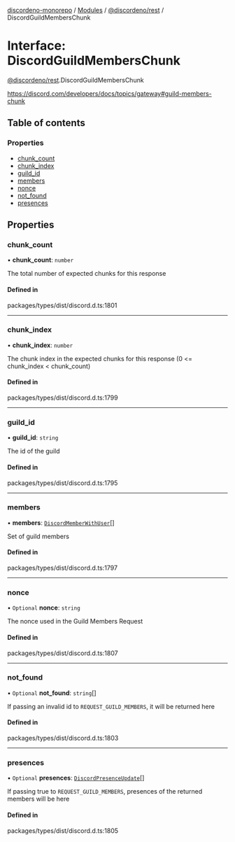[discordeno-monorepo](../README.md) / [Modules](../modules.md) / [@discordeno/rest](../modules/discordeno_rest.md) / DiscordGuildMembersChunk

# Interface: DiscordGuildMembersChunk

[@discordeno/rest](../modules/discordeno_rest.md).DiscordGuildMembersChunk

https://discord.com/developers/docs/topics/gateway#guild-members-chunk

## Table of contents

### Properties

- [chunk_count](discordeno_rest.DiscordGuildMembersChunk.md#chunk_count)
- [chunk_index](discordeno_rest.DiscordGuildMembersChunk.md#chunk_index)
- [guild_id](discordeno_rest.DiscordGuildMembersChunk.md#guild_id)
- [members](discordeno_rest.DiscordGuildMembersChunk.md#members)
- [nonce](discordeno_rest.DiscordGuildMembersChunk.md#nonce)
- [not_found](discordeno_rest.DiscordGuildMembersChunk.md#not_found)
- [presences](discordeno_rest.DiscordGuildMembersChunk.md#presences)

## Properties

### chunk_count

• **chunk_count**: `number`

The total number of expected chunks for this response

#### Defined in

packages/types/dist/discord.d.ts:1801

---

### chunk_index

• **chunk_index**: `number`

The chunk index in the expected chunks for this response (0 <= chunk_index < chunk_count)

#### Defined in

packages/types/dist/discord.d.ts:1799

---

### guild_id

• **guild_id**: `string`

The id of the guild

#### Defined in

packages/types/dist/discord.d.ts:1795

---

### members

• **members**: [`DiscordMemberWithUser`](discordeno_rest.DiscordMemberWithUser.md)[]

Set of guild members

#### Defined in

packages/types/dist/discord.d.ts:1797

---

### nonce

• `Optional` **nonce**: `string`

The nonce used in the Guild Members Request

#### Defined in

packages/types/dist/discord.d.ts:1807

---

### not_found

• `Optional` **not_found**: `string`[]

If passing an invalid id to `REQUEST_GUILD_MEMBERS`, it will be returned here

#### Defined in

packages/types/dist/discord.d.ts:1803

---

### presences

• `Optional` **presences**: [`DiscordPresenceUpdate`](discordeno_rest.DiscordPresenceUpdate.md)[]

If passing true to `REQUEST_GUILD_MEMBERS`, presences of the returned members will be here

#### Defined in

packages/types/dist/discord.d.ts:1805
